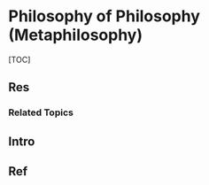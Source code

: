 # Philosophy of Philosophy (Metaphilosophy)

[TOC]



## Res
### Related Topics



## Intro



## Ref
